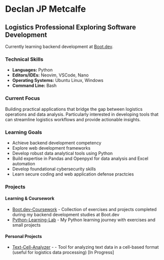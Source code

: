 # Declan JP Metcalfe

## Logistics Professional Exploring Software Development

Currently learning backend development at [Boot.dev](https://boot.dev). 

### Technical Skills
- **Languages:** Python
- **Editors/IDEs:** Neovim, VSCode, Nano
- **Operating Systems:** Ubuntu Linux, Windows
- **Command Line:** Bash

### Current Focus
Building practical applications that bridge the gap between logistics operations and data analysis. Particularly interested in developing tools that can streamline logistics workflows and provide actionable insights.

### Learning Goals
- Achieve backend development competency
- Explore web development frameworks
- Develop robust data analytical tools using Python
- Build expertise in Pandas and Openpyxl for data analysis and Excel automation
- Develop foundational cybersecurity skills
- Learn secure coding and web application defense practcies

### Projects

#### Learning & Coursework
- [Boot.dev-Coursework](https://github.com/D-JPM/Boot.dev-Coursework) - Collection of exercises and projects completed during my backend development studies at Boot.dev
- [Python-Learning-Lab](https://github.com/D-JPM/Python-Learning-Lab) - My Python learning journey with exercises and small projects

#### Personal Projects
- [Text-Cell-Analyzer](https://github.com/D-JPM/Text-Cell-Analyzer) -  - Tool for analyzing text data in a cell-based format (useful for logistics data processing) [In Progress]

